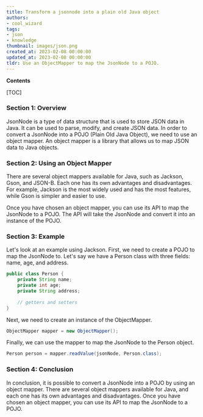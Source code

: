 ```yaml
---
title: Transform a jsonnode into a plain old Java object
authors:
- cool_wizard
tags:
- json
- knowledge
thumbnail: images/json.png
created_at: 2023-02-08 00:00:00
updated_at: 2023-02-08 00:00:00
tldr: Use an ObjectMapper to map the JsonNode to a POJO.
---
```


**Contents**

[TOC]

### Section 1: Overview

JsonNode is a type of data structure that is used to store JSON data in Java. It can be used to parse, modify, and create JSON data. In order to convert a JsonNode into a POJO (Plain Old Java Object), we need to use an object mapper. An object mapper is a library that allows us to map JSON data to Java objects.

### Section 2: Using an Object Mapper

There are several object mappers available for Java, such as Jackson, Gson, and JSON-B. Each one has its own advantages and disadvantages. For example, Jackson is the most widely used and has the most features, while Gson is simpler and easier to use.

Once you have chosen an object mapper, you can use its API to map the JsonNode to a POJO. The API will take the JsonNode and convert it into an instance of the POJO.

### Section 3: Example

Let's look at an example using Jackson. First, we need to create a POJO to map the JsonNode to. Let's say we have a Person class with three fields: name, age, and address.

```java
public class Person {
    private String name;
    private int age;
    private String address;
    
    // getters and setters
}
```

Next, we need to create an instance of the ObjectMapper.

```java
ObjectMapper mapper = new ObjectMapper();
```

Finally, we can use the mapper to map the JsonNode to the Person object.

```java
Person person = mapper.readValue(jsonNode, Person.class);
```

### Section 4: Conclusion

In conclusion, it is possible to convert a JsonNode into a POJO by using an object mapper. There are several object mappers available for Java, and each one has its own advantages and disadvantages. Once you have chosen an object mapper, you can use its API to map the JsonNode to a POJO.
